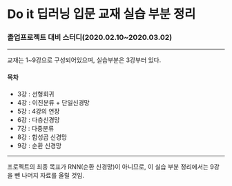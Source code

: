 # Do it 딥러닝 입문 교재 실습 부분 정리

### 졸업프로젝트 대비 스터디(2020.02.10~2020.03.02)

----------------

교재는 1~9강으로 구성되어있으며, 실습부분은 3강부터 있다.

#### 목차

- 3강 : 선형회귀
- 4강 : 이진분류 + 단일신경망
- 5강 : 4강의 연장
- 6강 : 다층신경망
- 7강 : 다중분류
- 8강 : 합성곱 신경망
- 9강 : 순환 신경망

---------------

프로젝트의 최종 목표가 RNN(순환 신경망)이 아니므로,
이 실습 부분 정리에서는 9강을 뺀 나머지 자료를 올릴 것임.
